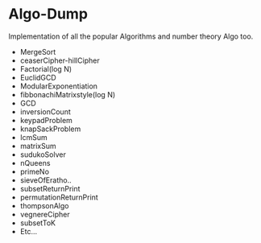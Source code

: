 # Algo-Dump
Implementation of all the  popular Algorithms and  number theory Algo too.

<ul>
<li>MergeSort</li>
<li>ceaserCipher-hillCipher</li>
<li>Factorial(log N)</li>
<li>EuclidGCD</li>
<li>ModularExponentiation</li>
<li>fibbonachiMatrixstyle(log N)</li>
<li>GCD</li>
<li>inversionCount</li>
<li>keypadProblem</li>
<li>knapSackProblem</li>
<li>lcmSum</li>
<li>matrixSum</li>
<li>sudukoSolver</li>
<li>nQueens</li>
<li>primeNo</li>
<li>sieveOfEratho..</li>
<li>subsetReturnPrint</li>
<li>permutationReturnPrint</li>
<li>thompsonAlgo</li>
<li>vegnereCipher</li>
<li>subsetToK</li>
<li>Etc...</li>
</ul>
